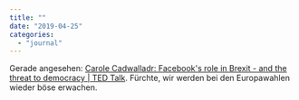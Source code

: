 ```yaml
---
title: ""
date: "2019-04-25"
categories: 
  - "journal"
---
```


Gerade angesehen: [Carole Cadwalladr: Facebook's role in Brexit - and the threat to democracy | TED Talk](https://www.ted.com/talks/carole_cadwalladr_facebook_s_role_in_brexit_and_the_threat_to_democracy#t-903192). Fürchte, wir werden bei den Europawahlen wieder böse erwachen.

